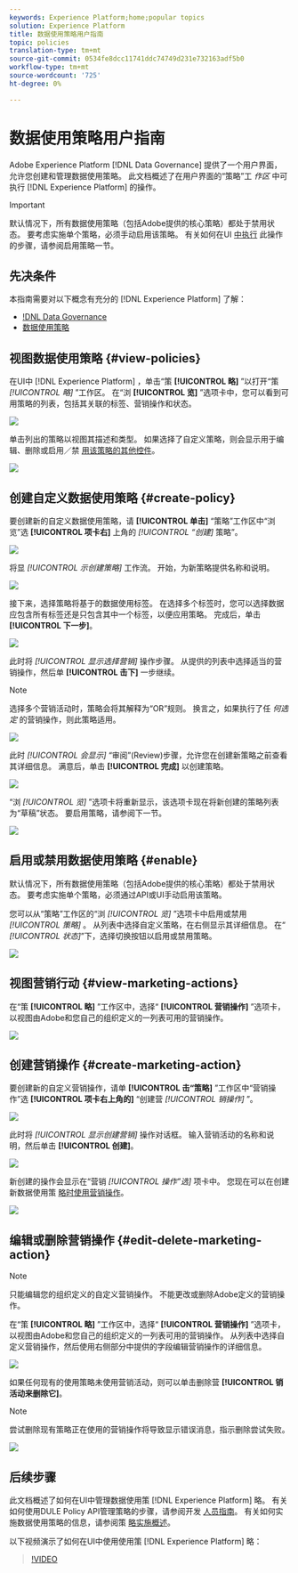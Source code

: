 ```yaml
---
keywords: Experience Platform;home;popular topics
solution: Experience Platform
title: 数据使用策略用户指南
topic: policies
translation-type: tm+mt
source-git-commit: 0534fe8dcc11741ddc74749d231e732163adf5b0
workflow-type: tm+mt
source-wordcount: '725'
ht-degree: 0%

---
```



# 数据使用策略用户指南

Adobe Experience Platform [!DNL Data Governance] 提供了一个用户界面，允许您创建和管理数据使用策略。 此文档概述了在用户界面的“策略”工 _作区_ 中可执行 [!DNL Experience Platform] 的操作。

>[!IMPORTANT]
>
>默认情况下，所有数据使用策略（包括Adobe提供的核心策略）都处于禁用状态。 要考虑实施单个策略，必须手动启用该策略。 有关如何在UI [中执行](#enable) 此操作的步骤，请参阅启用策略一节。

## 先决条件

本指南需要对以下概念有充分的 [!DNL Experience Platform] 了解：

- [!DNL Data Governance](../home.md)
- [数据使用策略](./overview.md)

## 视图数据使用策略 {#view-policies}

在UI中 [!DNL Experience Platform] ，单击“策 **[!UICONTROL 略]** ”以打开“策 *[!UICONTROL 略]* ”工作区。 在“浏 **[!UICONTROL 览]** ”选项卡中，您可以看到可用策略的列表，包括其关联的标签、营销操作和状态。

![](../images/policies/browse-policies.png)

单击列出的策略以视图其描述和类型。 如果选择了自定义策略，则会显示用于编辑、删除或启用／禁 [用该策略的其他控件](#enable)。

![](../images/policies/policy-details.png)

## 创建自定义数据使用策略 {#create-policy}

要创建新的自定义数据使用策略，请 **[!UICONTROL 单击]** “策略”工作区中“浏览”选 **[!UICONTROL 项卡右]** 上角的 *[!UICONTROL “创建]* 策略”。

![](../images/policies/create-policy-button.png)

将显 *[!UICONTROL 示创建策略]* 工作流。 开始，为新策略提供名称和说明。

![](../images/policies/create-policy-description.png)

接下来，选择策略将基于的数据使用标签。 在选择多个标签时，您可以选择数据应包含所有标签还是只包含其中一个标签，以便应用策略。 完成后，单击&#x200B;**[!UICONTROL 下一步]**。

![](../images/policies/add-labels.png)

此时将 *[!UICONTROL 显示选择营销]* 操作步骤。 从提供的列表中选择适当的营销操作，然后单 **[!UICONTROL 击下]** 一步继续。

>[!NOTE]
>
>选择多个营销活动时，策略会将其解释为“OR”规则。 换言之，如果执行了任 _何选定_ 的营销操作，则此策略适用。

![](../images/policies/add-marketing-actions.png)

此时 *[!UICONTROL 会显示]* “审阅”(Review)步骤，允许您在创建新策略之前查看其详细信息。 满意后，单击 **[!UICONTROL 完成]** 以创建策略。

![](../images/policies/policy-review.png)

“浏 *[!UICONTROL 览]* ”选项卡将重新显示，该选项卡现在将新创建的策略列表为“草稿”状态。 要启用策略，请参阅下一节。

![](../images/policies/created-policy.png)

## 启用或禁用数据使用策略 {#enable}

默认情况下，所有数据使用策略（包括Adobe提供的核心策略）都处于禁用状态。 要考虑实施单个策略，必须通过API或UI手动启用该策略。

您可以从“策略”工作区的“浏 *[!UICONTROL 览]* ”选项卡中启用或禁用 *[!UICONTROL 策略]* 。 从列表中选择自定义策略，在右侧显示其详细信息。 在“ *[!UICONTROL 状态]*”下，选择切换按钮以启用或禁用策略。

![](../images/policies/enable-policy.png)

## 视图营销行动 {#view-marketing-actions}

在“策 **[!UICONTROL 略]** ”工作区中，选择“ **[!UICONTROL 营销操作]** ”选项卡，以视图由Adobe和您自己的组织定义的一列表可用的营销操作。

![](../images/policies/marketing-actions.png)

## 创建营销操作 {#create-marketing-action}

要创建新的自定义营销操作，请单 **[!UICONTROL 击“策略]** ”工作区中“营销操作”选 **[!UICONTROL 项卡右上角的]** “创建营 *[!UICONTROL 销操作]* ”。

![](../images/policies/create-marketing-action.png)

此时将 *[!UICONTROL 显示创建营销]* 操作对话框。 输入营销活动的名称和说明，然后单击 **[!UICONTROL 创建]**。

![](../images/policies/create-marketing-action-details.png)

新创建的操作会显示在“营销 *[!UICONTROL 操作”选]* 项卡中。 您现在可以在创建新数据使用策 [略时使用营销操作](#create-policy)。

![](../images/policies/created-marketing-action.png)

## 编辑或删除营销操作 {#edit-delete-marketing-action}

>[!NOTE]
>
>只能编辑您的组织定义的自定义营销操作。 不能更改或删除Adobe定义的营销操作。

在“策 **[!UICONTROL 略]** ”工作区中，选择“ **[!UICONTROL 营销操作]** ”选项卡，以视图由Adobe和您自己的组织定义的一列表可用的营销操作。 从列表中选择自定义营销操作，然后使用右侧部分中提供的字段编辑营销操作的详细信息。

![](../images/policies/edit-marketing-action.png)

如果任何现有的使用策略未使用营销活动，则可以单击删除营 **[!UICONTROL 销活动来删除它]**。

>[!NOTE]
>
>尝试删除现有策略正在使用的营销操作将导致显示错误消息，指示删除尝试失败。

![](../images/policies/delete-marketing-action.png)

## 后续步骤

此文档概述了如何在UI中管理数据使用策 [!DNL Experience Platform] 略。 有关如何使用DULE Policy API管理策略的步骤，请参阅开发 [人员指南](../api/getting-started.md)。 有关如何实施数据使用策略的信息，请参阅策 [略实施概述](../enforcement/overview.md)。

以下视频演示了如何在UI中使用使用策 [!DNL Experience Platform] 略：

>[!VIDEO](https://video.tv.adobe.com/v/32977?quality=12&learn=on)